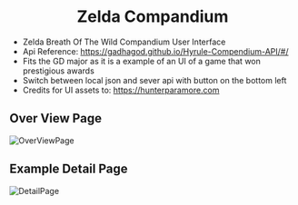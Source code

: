 # <div align="center">Zelda Compandium</div>

* Zelda Breath Of The Wild Compandium User Interface
* Api Reference: https://gadhagod.github.io/Hyrule-Compendium-API/#/
* Fits the GD major as it is a example of an UI of a game that won prestigious awards 
* Switch between local json and sever api with button on the bottom left
* Credits for UI assets to: https://hunterparamore.com


## Over View Page
![OverViewPage](https://github.com/RafiOsmanu/ZeldaCompandiumApp/assets/104839344/f472f457-a573-4090-b888-8249f20aa90b)


## Example Detail Page
![DetailPage](https://github.com/RafiOsmanu/ZeldaCompandiumApp/assets/104839344/bcedf4c7-12b0-436d-9712-fd723b625798)





